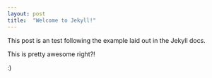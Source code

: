 ```yaml
---
layout: post
title:  "Welcome to Jekyll!"
---
```


This post is an test following the example laid out in the Jekyll docs.

This is pretty awesome right?!

:)

